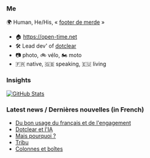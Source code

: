 ### Me

🌍 Human, He/His, « [footer de merde](https://open-time.net/post/2013/07/17/La-veritable-histoire-du-Footer-de-merde-) » 
* 🏠 https://open-time.net 
* 🛠️ Lead dev' of [dotclear](https://git.dotclear.org/dev/dotclear)
* 📷 photo, 🚲 vélo, 🏍️ moto 
* 🇫🇷 native, 🇬🇧 speaking, 🇪🇺 living

### Insights

[![GitHub Stats](https://github-readme-stats-sigma-five.vercel.app/api?username=franck-paul)](https://github.com/franck-paul)

### Latest news / Dernières nouvelles (in French)

<!-- BLOG-POST-LIST:START -->
- [Du bon usage du français et de l&#39;engagement](https://open-time.net/post/2024/06/05/Du-bon-usage-du-francais-et-de-l-engagement)
- [Dotclear et l&#39;IA](https://open-time.net/post/2024/06/04/Dotclear-et-l-IA)
- [Mais pourquoi ?](https://open-time.net/post/2024/06/03/Mais-pourquoi)
- [Tribu](https://open-time.net/post/2024/06/02/Tribu)
- [Colonnes et boîtes](https://open-time.net/post/2024/06/01/Colonnes-et-boites)
<!-- BLOG-POST-LIST:END -->
